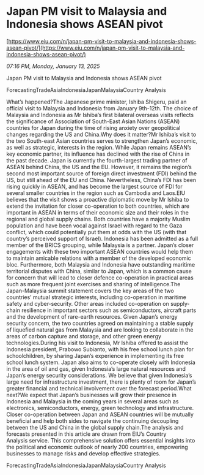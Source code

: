 # Japan PM visit to Malaysia and Indonesia shows ASEAN pivot

[https://www.eiu.com/n/japan-pm-visit-to-malaysia-and-indonesia-shows-asean-pivot/](https://www.eiu.com/n/japan-pm-visit-to-malaysia-and-indonesia-shows-asean-pivot/)

*07:16 PM, Monday, January 13, 2025*

Japan PM visit to Malaysia and Indonesia shows ASEAN pivot

ForecastingTradeAsiaIndonesiaJapanMalaysiaCountry Analysis

What’s happened?The Japanese prime minister, Ishiba Shigeru, paid an official visit to Malaysia and Indonesia from January 9th-12th. The choice of Malaysia and Indonesia as Mr Ishiba’s first bilateral overseas visits reflects the significance of Association of South-East Asian Nations (ASEAN) countries for Japan during the time of rising anxiety over geopolitical changes regarding the US and China.Why does it matter?Mr Ishiba’s visit to the two South-east Asian countries serves to strengthen Japan’s economic, as well as strategic, interests in the region. While Japan remains ASEAN’s key economic partner, its influence has declined with the rise of China in the past decade. Japan is currently the fourth-largest trading partner of ASEAN behind China, the US and the EU. However, it remains the region’s second most important source of foreign direct investment (FDI) behind the US, but still ahead of the EU and China. Nevertheless, China’s FDI has been rising quickly in ASEAN, and has become the largest source of FDI for several smaller countries in the region such as Cambodia and Laos.EIU believes that the visit shows a proactive diplomatic move by Mr Ishiba to extend the invitation for closer co-operation to both countries, which are important in ASEAN in terms of their economic size and their roles in the regional and global supply chains. Both countries have a majority Muslim population and have been vocal against Israel with regard to the Gaza conflict, which could potentially put them at odds with the US (with that country’s perceived support of Israel). Indonesia has been admitted as a full member of the BRICS grouping, while Malaysia is a partner. Japan’s closer engagements with these two important ASEAN countries would help them to maintain amicable relations with a member of the developed economic bloc. Furthermore, both Malaysia and Indonesia have outstanding maritime territorial disputes with China, similar to Japan, which is a common cause for concern that will lead to closer defence co-operation in practical areas such as more frequent joint exercises and sharing of intelligence.The Japan-Malaysia summit statement covers the key areas of the two countries’ mutual strategic interests, including co-operation in maritime safety and cyber-security. Other areas included co-operation on supply-chain resilience in important sectors such as semiconductors, aircraft parts and the development of rare-earth resources. Given Japan’s energy security concern, the two countries agreed on maintaining a stable supply of liquefied natural gas from Malaysia and are looking to collaborate in the areas of carbon capture and storage, and other green energy technologies.During his visit to Indonesia, Mr Ishiba offered to assist the Indonesia president, Prabowo Subianto, with his free school lunch plan for schoolchildren, by sharing Japan’s experience in implementing its free school lunch system. Japan also aims to co-operate closely with Indonesia in the area of oil and gas, given Indonesia’s large natural resources and Japan’s energy security considerations. We believe that given Indonesia’s large need for infrastructure investment, there is plenty of room for Japan’s greater financial and technical involvement over the forecast period.What next?We expect that Japan’s businesses will grow their presence in Indonesia and Malaysia in the coming years in several areas such as electronics, semiconductors, energy, green technology and infrastructure. Closer co-operation between Japan and ASEAN countries will be mutually beneficial and help both sides to navigate the continuing decoupling between the US and China in the global supply chain.The analysis and forecasts presented in this article are drawn from EIU’s Country Analysis service. This comprehensive solution offers essential insights into the political and economic outlook of nearly 200 countries, empowering businesses to manage risks and develop effective strategies.

ForecastingTradeAsiaIndonesiaJapanMalaysiaCountry Analysis

